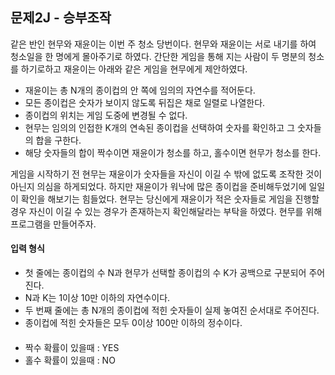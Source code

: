 ## 문제2J - 승부조작
같은 반인 현무와 재윤이는 이번 주 청소 당번이다. 
현무와 재윤이는 서로 내기를 하여 청소일을 한 명에게 몰아주기로 하였다. 
간단한 게임을 통해 지는 사람이 두 명분의 청소를 하기로하고 재윤이는 아래와 같은 게임을 현무에게 제안하였다.

- 재윤이는 총 N개의 종이컵의 안 쪽에 임의의 자연수를 적어둔다.
- 모든 종이컵은 숫자가 보이지 않도록 뒤집은 채로 일렬로 나열한다.
- 종이컵의 위치는 게임 도중에 변경될 수 없다.
- 현무는 임의의 인접한 K개의 연속된 종이컵을 선택하여 숫자를 확인하고 그 숫자들의 합을 구한다.
- 해당 숫자들의 합이 짝수이면 재윤이가 청소를 하고, 홀수이면 현무가 청소를 한다.


게임을 시작하기 전 현무는 재윤이가 숫자들을 자신이 이길 수 밖에 없도록 조작한 것이 아닌지 의심을 하게되었다.
하지만 재윤이가 워낙에 많은 종이컵을 준비해두었기에 일일이 확인을 해보기는 힘들었다.
현무는 당신에게 재윤이가 적은 숫자들로 게임을 진행할 경우 자신이 이길 수 있는 경우가 존재하는지 확인해달라는 부탁을 하였다.
현무를 위해 프로그램을 만들어주자.



#### 입력 형식
- 첫 줄에는 종이컵의 수 N과 현무가 선택할 종이컵의 수 K가 공백으로 구분되어 주어진다. 
- N과 K는 1이상 10만 이하의 자연수이다.
- 두 번째 줄에는 총 N개의 종이컵에 적힌 숫자들이 실제 놓여진 순서대로 주어진다. 
- 종이컵에 적힌 숫자들은 모두 0이상 100만 이하의 정수이다.

#### 
- 짝수 확률이 있을때 : YES
- 홀수 확률이 있을때 : NO